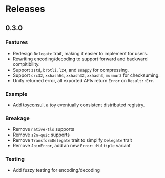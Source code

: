 # Releases

## 0.3.0

### Features

- Redesign `Delegate` trait, making it easier to implement for users.
- Rewriting encoding/decoding to support forward and backward compitibility.
- Support `zstd`, `brotli`, `lz4`, and `snappy` for compressing.
- Support `crc32`, `xxhash64`, `xxhash32`, `xxhash3`, `murmur3` for checksuming.
- Unify returned error, all exported APIs return `Error` on `Result::Err`.

### Example

- Add [toyconsul](https://github.com/al8n/serf/tree/main/examples/), a toy eventually consistent distributed registry.

### Breakage

- Remove `native-tls` supports
- Remove `s2n-quic` supports
- Remove `TransformDelegate` trait to simplify `Delegate` trait
- Remove `JoinError`, add an new `Error::Multiple` variant

### Testing

- Add fuzzy testing for encoding/decoding
